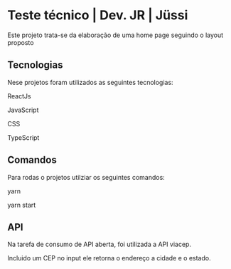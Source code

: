 # Teste técnico | Dev. JR | Jüssi

Este projeto trata-se da elaboração de uma home page seguindo o layout proposto

## Tecnologias 

Nese projetos foram utilizados as seguintes tecnologias:

ReactJs

JavaScript 

CSS

TypeScript

## Comandos

Para rodas o projetos utilziar os seguintes comandos:

yarn

yarn start

## API

Na tarefa de consumo de API aberta, foi utilizada a API viacep.

Incluido um CEP no input ele retorna o endereço  a cidade e o estado.
